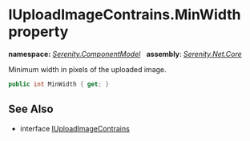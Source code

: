 # IUploadImageContrains.MinWidth property
**namespace:** *[Serenity.ComponentModel](../../README.md#serenity.componentmodel-namespace)*   **assembly**: *[Serenity.Net.Core](../../README.md)*

Minimum width in pixels of the uploaded image.

```csharp
public int MinWidth { get; }
```

## See Also

* interface [IUploadImageContrains](../IUploadImageContrains.md)